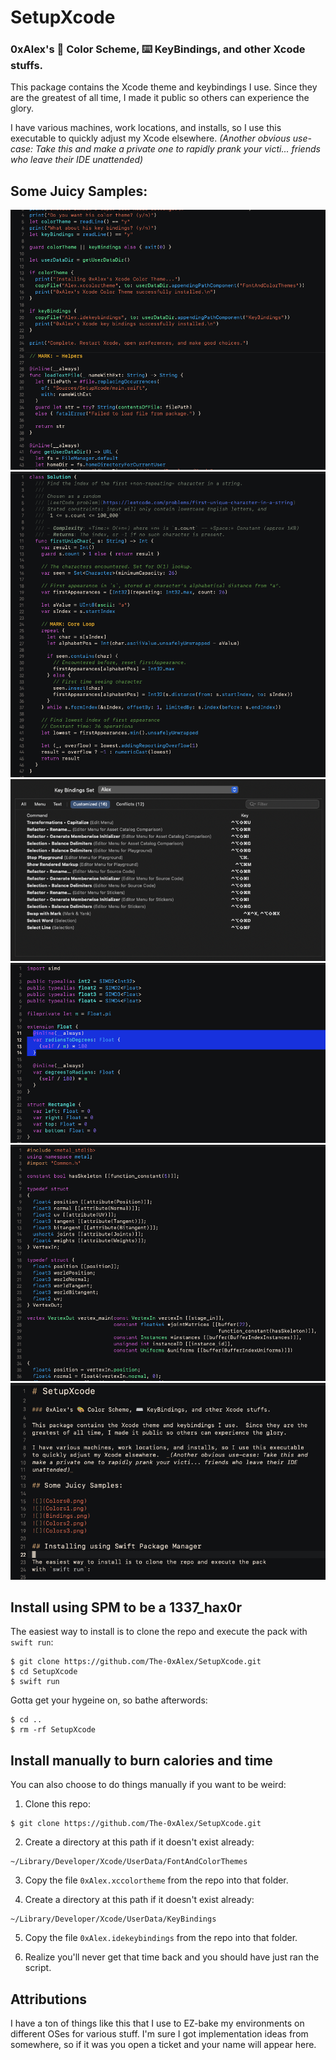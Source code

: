 # SetupXcode

### 0xAlex's 🎨 Color Scheme, ⌨️ KeyBindings, and other Xcode stuffs.

This package contains the Xcode theme and keybindings I use.  Since they are 
the greatest of all time, I made it public so others can experience the glory.

I have various machines, work locations, and installs, so I use this executable
to quickly adjust my Xcode elsewhere.  _(Another obvious use-case: Take this 
and make a private one to rapidly prank your victi... friends who leave their 
IDE unattended)_

## Some Juicy Samples:

![](Colors0.png)
![](Colors1.png)
![](Bindings.png)
![](Colors2.png)
![](Colors3.png)
![](Colors4.png)

## Install using SPM to be a 1337_hax0r

The easiest way to install is to clone the repo and execute the pack 
with `swift run`:

```
$ git clone https://github.com/The-0xAlex/SetupXcode.git
$ cd SetupXcode
$ swift run
```

Gotta get your hygeine on, so bathe afterwords:

```
$ cd ..
$ rm -rf SetupXcode
```

## Install manually to burn calories and time

You can also choose to do things manually if you want to be weird:

1. Clone this repo:
```
$ git clone https://github.com/The-0xAlex/SetupXcode.git
```

2. Create a directory at this path if it doesn't exist already:
```
~/Library/Developer/Xcode/UserData/FontAndColorThemes
```

3. Copy the file `0xAlex.xccolortheme` from the repo into that folder.

4. Create a directory at this path if it doesn't exist already:
```
~/Library/Developer/Xcode/UserData/KeyBindings
```

5. Copy the file `0xAlex.idekeybindings` from the repo into that folder.

6. Realize you'll never get that time back and you should have just ran 
the script.

## Attributions

I have a ton of things like this that I use to EZ-bake my environments on 
different OSes for various stuff.  I'm sure I got implementation ideas from 
somewhere, so if it was you open a ticket and your name will appear here.
